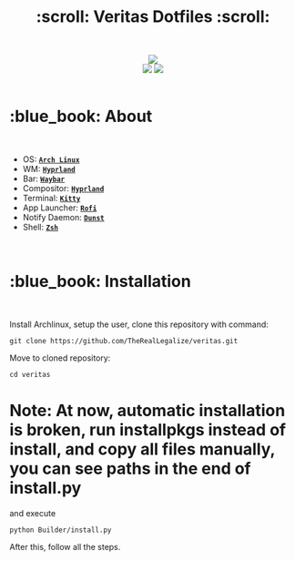 <h1 align="center"> :scroll: Veritas Dotfiles :scroll: </h1>
<br>
<p align="center">
  <img src="https://img.shields.io/github/issues/TheRealLegalize/veritas?style=for-the-badge">
  </br>
    <img src="https://img.shields.io/github/languages/count/TheRealLegalize/veritas?style=for-the-badge">
  <img src="https://img.shields.io/github/repo-size/TheRealLegalize/veritas?style=for-the-badge">
<br>

<br>
<h1 align="left"> :blue_book: About</h1> 
<br>
 
 - OS: [**`Arch Linux`**](https://archlinux.org/)
 - WM: [**`Hyprland`**](https://github.com/hyprwm/Hyprland)
 - Bar: [**`Waybar`**](https://github.com/Alexays/Waybar)
 - Compositor: [**`Hyprland`**](https://github.com/hyprwm/Hyprland)
 - Terminal: [**`Kitty`**](https://github.com/kovidgoyal/kitty)
 - App Launcher: [**`Rofi`**](https://github.com/davatorium/rofi)
 - Notify Daemon: [**`Dunst`**](https://github.com/dunst-project/dunst)
 - Shell: [**`Zsh`**](https://www.zsh.org/)


<br>
<h1 align="left"> :blue_book: Installation</h1> 
<br>

Install Archlinux, setup the user, clone this repository with command:
```shell
git clone https://github.com/TheRealLegalize/veritas.git
```

Move to cloned repository:
```shell
cd veritas
```

# Note: At now, automatic installation is broken, run installpkgs instead of install, and copy all files manually, you can see paths in the end of install.py
and execute
```shell
python Builder/install.py
```
After this, follow all the steps.
